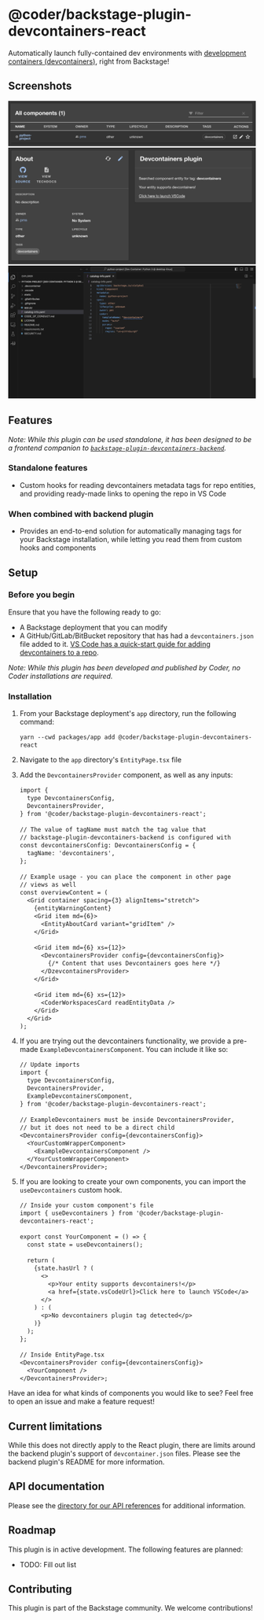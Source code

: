 # @coder/backstage-plugin-devcontainers-react

Automatically launch fully-contained dev environments with [development containers (devcontainers)](https://containers.dev/), right from Backstage!

## Screenshots

![View of the default table component displaying custom tag data](./screenshots/table-view.png)
![View of the sample plugin component](./screenshots/plugin-view.png)
![VS Code after being opened by plugin](./screenshots/vscode.png)

## Features

_Note: While this plugin can be used standalone, it has been designed to be a frontend companion to [`backstage-plugin-devcontainers-backend`](../backstage-plugin-devcontainers-backend/README.md)._

### Standalone features

- Custom hooks for reading devcontainers metadata tags for repo entities, and providing ready-made links to opening the repo in VS Code

### When combined with backend plugin

- Provides an end-to-end solution for automatically managing tags for your Backstage installation, while letting you read them from custom hooks and components

## Setup

### Before you begin

Ensure that you have the following ready to go:

- A Backstage deployment that you can modify
- A GitHub/GitLab/BitBucket repository that has had a `devcontainers.json` file added to it. [VS Code has a quick-start guide for adding devcontainers to a repo](https://code.visualstudio.com/docs/devcontainers/create-dev-container).

_Note: While this plugin has been developed and published by Coder, no Coder installations are required._

### Installation

1. From your Backstage deployment's `app` directory, run the following command:
   ```shell
   yarn --cwd packages/app add @coder/backstage-plugin-devcontainers-react
   ```
2. Navigate to the `app` directory's `EntityPage.tsx` file
3. Add the `DevcontainersProvider` component, as well as any inputs:

   ```tsx
   import {
     type DevcontainersConfig,
     DevcontainersProvider,
   } from '@coder/backstage-plugin-devcontainers-react';

   // The value of tagName must match the tag value that
   // backstage-plugin-devcontainers-backend is configured with
   const devcontainersConfig: DevcontainersConfig = {
     tagName: 'devcontainers',
   };

   // Example usage - you can place the component in other page
   // views as well
   const overviewContent = (
     <Grid container spacing={3} alignItems="stretch">
       {entityWarningContent}
       <Grid item md={6}>
         <EntityAboutCard variant="gridItem" />
       </Grid>

       <Grid item md={6} xs={12}>
         <DevcontainersProvider config={devcontainersConfig}>
           {/* Content that uses Devcontainers goes here */}
         </DzevcontainersProvider>
       </Grid>

       <Grid item md={6} xs={12}>
         <CoderWorkspacesCard readEntityData />
       </Grid>
     </Grid>
   );
   ```

4. If you are trying out the devcontainers functionality, we provide a pre-made `ExampleDevcontainersComponent`. You can include it like so:

   ```tsx
   // Update imports
   import {
     type DevcontainersConfig,
     DevcontainersProvider,
     ExampleDevcontainersComponent,
   } from '@coder/backstage-plugin-devcontainers-react';

   // ExampleDevcontainers must be inside DevcontainersProvider,
   // but it does not need to be a direct child
   <DevcontainersProvider config={devcontainersConfig}>
     <YourCustomWrapperComponent>
       <ExampleDevcontainersComponent />
     </YourCustomWrapperComponent>
   </DevcontainersProvider>;
   ```

5. If you are looking to create your own components, you can import the `useDevcontainers` custom hook.

   ```tsx
   // Inside your custom component's file
   import { useDevcontainers } from '@coder/backstage-plugin-devcontainers-react';

   export const YourComponent = () => {
     const state = useDevcontainers();

     return (
       {state.hasUrl ? (
         <>
           <p>Your entity supports devcontainers!</p>
           <a href={state.vsCodeUrl}>Click here to launch VSCode</a>
         </>
       ) : (
         <p>No devcontainers plugin tag detected</p>
       )}
     );
   };

   // Inside EntityPage.tsx
   <DevcontainersProvider config={devcontainersConfig}>
     <YourComponent />
   </DevcontainersProvider>;
   ```

Have an idea for what kinds of components you would like to see? Feel free to open an issue and make a feature request!

## Current limitations

While this does not directly apply to the React plugin, there are limits around the backend plugin's support of `devcontainer.json` files. Please see the backend plugin's README for more information.

## API documentation

Please see the [directory for our API references](./docs/README.md) for additional information.

## Roadmap

This plugin is in active development. The following features are planned:

- TODO: Fill out list

## Contributing

This plugin is part of the Backstage community. We welcome contributions!
